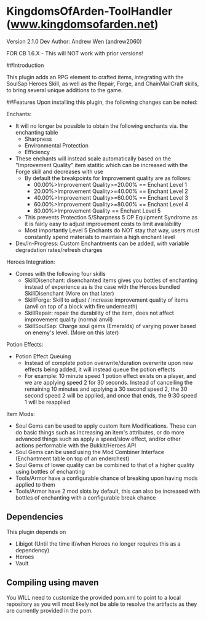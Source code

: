 KingdomsOfArden-ToolHandler (www.kingdomsofarden.net)
===========

Version 2.1.0 Dev
Author: Andrew Wen (andrew2060)

FOR CB 1.6.X - This will NOT work with prior versions!

##Introduction

This plugin adds an RPG element to crafted items, integrating with the SoulSap Heroes Skill, 
as well as the Repair, Forge, and ChainMailCraft skills, to bring several unique additions to the game.

##Features
Upon installing this plugin, the following changes can be noted:

Enchants:

* It will no longer be possible to obtain the following enchants via. the enchanting table
    * Sharpness
    * Environmental Protection
    * Efficiency
* These enchants will instead scale automatically based on the "Improvement Quality" item statitic which can be increased with the Forge skill and decreases with use
    * By default the breakpoints for Improvement quality are as follows:
        * 00.00%>Improvement Quality>=20.00% == Enchant Level 1
        * 20.00%>Improvement Quality>=40.00% == Enchant Level 2
        * 40.00%>Improvement Quality>=60.00% == Enchant Level 3
        * 60.00%>Improvement Quality>=80.00% == Enchant Level 4
        * 80.00%>Improvement Quality == Enchant Level 5
    * This prevents Protection 5/Sharpness 5 OP Equipment Syndrome as it is fairly easy to adjust improvement costs to limit availability
    * Most importantly Level 5 Enchants do NOT stay that way, users must constantly spend materials to maintain a high enchant level
* Dev/In-Progress: Custom Enchantments can be added, with variable degradation rates/refresh charges

Heroes Integration:

* Comes with the following four skills
    * SkillDisenchant: disenchanted items gives you bottles of enchanting instead of experience as is the case with the Heroes bundled SkillDisenchant (More on that later)
    * SkillForge: Skill to adjust / increase improvement quality of items (anvil on top of a block with fire underneath)
    * SkillRepair: repair the durability of the item, does not affect improvement quality (normal anvil)
    * SkillSoulSap: Charge soul gems (Emeralds) of varying power based on enemy's level. (More on this later)

Potion Effects:

* Potion Effect Queuing
    * Instead of complete potion overwrite/duration overwrite upon new effects being added, it will instead queue the potion effects
    * For example: 10 minute speed 1 potion effect exists on a player, and we are applying speed 2 for 30 seconds. Instead of cancelling the remaining 10 minutes and applying a 30 second speed 2, the 30 second speed 2 will be applied, and once that ends, the 9:30 speed 1 will be reapplied
    
Item Mods:

* Soul Gems can be used to apply custom Item Modifications. These can do basic things such as increasing an item's attributes, or do more advanced things such as apply a speed/slow effect, and/or other actions performable with the Bukkit/Heroes API
* Soul Gems can be used using the Mod Combiner Interface (Enchantment table on top of an enderchest)
* Soul Gems of lower quality can be combined to that of a higher quality using bottles of enchanting
* Tools/Armor have a configurable chance of breaking upon having mods applied to them
* Tools/Armor have 2 mod slots by default, this can also be increased with bottles of enchanting with a configurable break chance


## Dependencies

This plugin depends on

* Libigot (Until the time if/when Heroes no longer requires this as a dependency)
* Heroes
* Vault

## Compiling using maven

You WILL need to customize the provided pom.xml to point to a local repository as you will most likely not be able to resolve the artifacts as they are currently provided in the pom.
